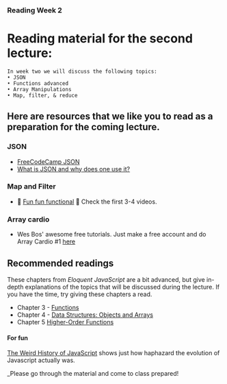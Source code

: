### Reading Week 2

# Reading material for the second lecture:

```
In week two we will discuss the following topics:
• JSON
• Functions advanced
• Array Manipulations
• Map, filter, & reduce
```

## Here are resources that we like you to read as a preparation for the coming lecture.

### JSON

-   [FreeCodeCamp JSON](https://www.youtube.com/watch?v=B-k76DMOj2k)
-   [What is JSON and why does one use it?](https://www.quora.com/What-is-JSON-and-why-does-one-use-it/answer/Prid-Speed?ch=10&share=0b6f9763&srid=XxbK)

### Map and Filter

-   :dizzy: [Fun fun functional](https://www.youtube.com/playlist?list=PL0zVEGEvSaeEd9hlmCXrk5yUyqUag-n84) :dizzy: Check the first 3-4 videos.

### Array cardio

-   Wes Bos' awesome free tutorials. Just make a free account and do Array Cardio #1 [here](https://javascript30.com/)

## Recommended readings

These chapters from _Eloquent JavaScript_ are a bit advanced, but give in-depth explanations of the topics that will be discussed during the lecture. If you have the time, try giving these chapters a read.

-   Chapter 3 - [Functions](https://eloquentjavascript.net/03_functions.html)
-   Chapter 4 - [Data Structures: Objects and Arrays](https://eloquentjavascript.net/04_data.html)
-   Chapter 5 [Higher-Order Functions](https://eloquentjavascript.net/05_higher_order.html)

#### For fun

[The Weird History of JavaScript](https://www.youtube.com/watch?v=Sh6lK57Cuk4) shows just how haphazard the evolution of Javascript actually was.

\_Please go through the material and come to class prepared!

